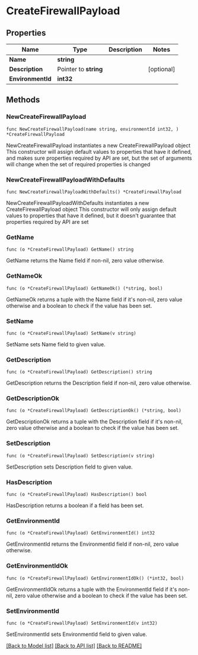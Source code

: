 # CreateFirewallPayload

## Properties

Name | Type | Description | Notes
------------ | ------------- | ------------- | -------------
**Name** | **string** |  | 
**Description** | Pointer to **string** |  | [optional] 
**EnvironmentId** | **int32** |  | 

## Methods

### NewCreateFirewallPayload

`func NewCreateFirewallPayload(name string, environmentId int32, ) *CreateFirewallPayload`

NewCreateFirewallPayload instantiates a new CreateFirewallPayload object
This constructor will assign default values to properties that have it defined,
and makes sure properties required by API are set, but the set of arguments
will change when the set of required properties is changed

### NewCreateFirewallPayloadWithDefaults

`func NewCreateFirewallPayloadWithDefaults() *CreateFirewallPayload`

NewCreateFirewallPayloadWithDefaults instantiates a new CreateFirewallPayload object
This constructor will only assign default values to properties that have it defined,
but it doesn't guarantee that properties required by API are set

### GetName

`func (o *CreateFirewallPayload) GetName() string`

GetName returns the Name field if non-nil, zero value otherwise.

### GetNameOk

`func (o *CreateFirewallPayload) GetNameOk() (*string, bool)`

GetNameOk returns a tuple with the Name field if it's non-nil, zero value otherwise
and a boolean to check if the value has been set.

### SetName

`func (o *CreateFirewallPayload) SetName(v string)`

SetName sets Name field to given value.


### GetDescription

`func (o *CreateFirewallPayload) GetDescription() string`

GetDescription returns the Description field if non-nil, zero value otherwise.

### GetDescriptionOk

`func (o *CreateFirewallPayload) GetDescriptionOk() (*string, bool)`

GetDescriptionOk returns a tuple with the Description field if it's non-nil, zero value otherwise
and a boolean to check if the value has been set.

### SetDescription

`func (o *CreateFirewallPayload) SetDescription(v string)`

SetDescription sets Description field to given value.

### HasDescription

`func (o *CreateFirewallPayload) HasDescription() bool`

HasDescription returns a boolean if a field has been set.

### GetEnvironmentId

`func (o *CreateFirewallPayload) GetEnvironmentId() int32`

GetEnvironmentId returns the EnvironmentId field if non-nil, zero value otherwise.

### GetEnvironmentIdOk

`func (o *CreateFirewallPayload) GetEnvironmentIdOk() (*int32, bool)`

GetEnvironmentIdOk returns a tuple with the EnvironmentId field if it's non-nil, zero value otherwise
and a boolean to check if the value has been set.

### SetEnvironmentId

`func (o *CreateFirewallPayload) SetEnvironmentId(v int32)`

SetEnvironmentId sets EnvironmentId field to given value.



[[Back to Model list]](../README.md#documentation-for-models) [[Back to API list]](../README.md#documentation-for-api-endpoints) [[Back to README]](../README.md)


